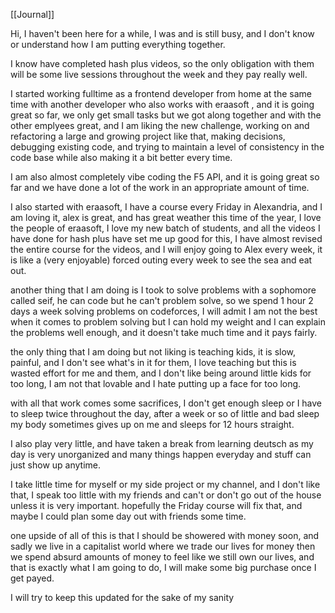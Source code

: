 [[Journal]]

Hi, I haven't been here for a while, I was and is still busy, and I don't know or understand how I am putting everything together.

I know have completed hash plus videos, so the only obligation with them will be some live sessions throughout the week and they pay really well.

I started working fulltime as a frontend developer from home at the same time with another developer who also works with eraasoft , and it is going great so far, we only get small tasks but we got along together and with the other emplyees great, and I am liking the new challenge, working on and refactoring a large and growing project like that, making decisions, debugging existing code, and trying to maintain a level of consistency in the code base while also making it a bit better every time.

I am also almost completely vibe coding the F5 API, and it is going great so far and we have done a lot of the work in an appropriate amount of time.

I also started with eraasoft, I have a course every Friday in Alexandria, and I am loving it, alex is great, and has great weather this time of the year, I love the people of eraasoft, I love my new batch of students, and all the videos I have done for hash plus have set me up good for this, I have almost revised the entire course for the videos, and I will enjoy going to Alex every week, it is like a (very enjoyable) forced outing every week to see the sea and eat out.

another thing that I am doing is I took to solve problems with a sophomore called seif, he can code but he can't problem solve, so we spend 1 hour 2 days a week solving problems on codeforces, I will admit I am not the best when it comes to problem solving but I can hold my weight and I can explain the problems well enough, and it doesn't take much time and it pays fairly.

the only thing that I am doing but not liking is teaching kids, it is slow, painful, and I don't see what's in it for them, I love teaching but this is wasted effort for me and them, and I don't like being around little kids for too long, I am not that lovable and I hate putting up a face for too long.

with all that work comes some sacrifices, I don't get enough sleep or I have to sleep twice throughout the day, after a week or so of little and bad sleep my body sometimes gives up on me and sleeps for 12 hours straight.

I also play very little, and have taken a break from learning deutsch as my day is very unorganized and many things happen everyday and stuff can just show up anytime.

I take little time for myself or my side project or my channel, and I don't like that, I speak too little with my friends and can't or don't go out of the house unless it is very important. hopefully the Friday course will fix that, and maybe I could plan some day out with friends some time.

one upside of all of this is that I should be showered with money soon, and sadly we live in a capitalist world where we trade our lives for money then we spend absurd amounts of money to feel like we still own our lives, and that is exactly what I am going to do, I will make some big purchase once I get payed.

I will try to keep this updated for the sake of my sanity

